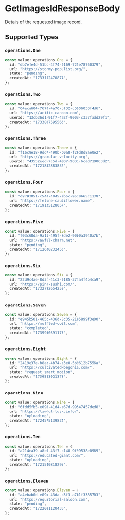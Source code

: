 # GetImagesIdResponseBody

Details of the requested image record.


## Supported Types

### `operations.One`

```typescript
const value: operations.One = {
  id: "db7efe4d-51bc-4f74-9169-725e78760379",
  url: "https://stormy-populist.org/",
  state: "pending",
  createdAt: "1733152470874",
};
```

### `operations.Two`

```typescript
const value: operations.Two = {
  id: "04eca604-7670-4a70-bf32-c5906033f4d6",
  url: "https://acidic-cannon.com",
  userId: "13cb36d1-91f7-4e2f-900d-c337fadd29f1",
  createdAt: "1733807595563",
};
```

### `operations.Three`

```typescript
const value: operations.Three = {
  id: "f16c9e18-9dd7-490b-b0a8-f26d8d8ae0e2",
  url: "https://granular-velocity.org",
  userId: "43552eed-7c5d-4e87-9831-6cad718063d2",
  createdAt: "1721832883832",
};
```

### `operations.Four`

```typescript
const value: operations.Four = {
  id: "d8793851-c540-4045-ab5c-9520665c1138",
  url: "https://feline-cauliflower.name",
  createdAt: "1719135128057",
};
```

### `operations.Five`

```typescript
const value: operations.Five = {
  id: "f03c68da-9a11-495f-8de2-90b0a3940a7b",
  url: "https://awful-charm.net",
  state: "pending",
  createdAt: "1712630232453",
};
```

### `operations.Six`

```typescript
const value: operations.Six = {
  id: "22d9c4ae-8d3f-41c3-9185-37fa4f4b4ca9",
  url: "https://pink-sushi.com/",
  createdAt: "1732792654259",
};
```

### `operations.Seven`

```typescript
const value: operations.Seven = {
  id: "e945b501-465c-436d-8c35-2185899f3e00",
  url: "https://muffled-coil.com",
  state: "completed",
  createdAt: "1739930391175",
};
```

### `operations.Eight`

```typescript
const value: operations.Eight = {
  id: "2419e37e-b8ab-4b74-a3e0-5b9612b7556a",
  url: "https://cultivated-begonia.com/",
  state: "request_smart_motion",
  createdAt: "1736523021373",
};
```

### `operations.Nine`

```typescript
const value: operations.Nine = {
  id: "6fdd5fb5-e098-41d4-a67d-99547457ded8",
  url: "https://lawful-tusk.info/",
  state: "uploading",
  createdAt: "1724575139824",
};
```

### `operations.Ten`

```typescript
const value: operations.Ten = {
  id: "a214ea39-a8c0-43f7-b140-9f99538e0969",
  url: "https://educated-giant.com/",
  state: "uploading",
  createdAt: "1721540818295",
};
```

### `operations.Eleven`

```typescript
const value: operations.Eleven = {
  id: "a4ebab0d-e09a-43da-b3f3-a7b1f3385703",
  url: "https://equatorial-saloon.com",
  state: "pending",
  createdAt: "1722081120436",
};
```

